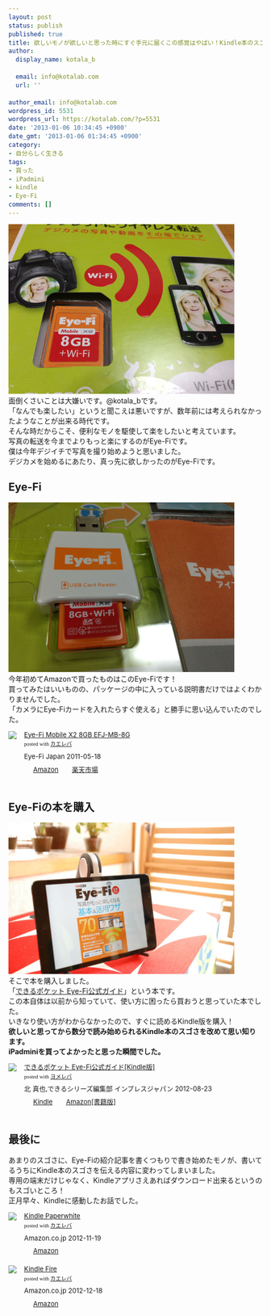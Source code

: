 ```yaml
---
layout: post
status: publish
published: true
title: 欲しいモノが欲しいと思った時にすぐ手元に届くこの感覚はやばい！Kindle本のスゴさを改めて実感した。
author:
  display_name: kotala_b

  email: info@kotalab.com
  url: ''

author_email: info@kotalab.com
wordpress_id: 5531
wordpress_url: https://kotalab.com/?p=5531
date: '2013-01-06 10:34:45 +0900'
date_gmt: '2013-01-06 01:34:45 +0900'
category:
- 自分らしく生きる
tags:
- 買った
- iPadmini
- kindle
- Eye-Fi
comments: []
---
```

<p><a href="/wp-content/uploads/eyefi130106.jpg" target="_blank"><img src="/wp-content/uploads/eyefi130106-448x336.jpg" alt="eyefi130106" width="448" height="336" class="alignnone size-large wp-image-5532" /></a><br />
面倒くさいことは大嫌いです。@kotala_bです。<br />
「なんでも楽したい」というと聞こえは悪いですが、数年前には考えられなかったようなことが出来る時代です。<br />
そんな時だからこそ、便利なモノを駆使して楽をしたいと考えています。<br />
写真の転送を今までよりもっと楽にするのがEye-Fiです。<br />
僕は今年デジイチで写真を撮り始めようと思いました。<br />
デジカメを始めるにあたり、真っ先に欲しかったのがEye-Fiです。<br />
</p>
<!--more-->
<h2>Eye-Fi</h2>
<p><a href="/wp-content/uploads/eyefi130106_01.jpg" target="_blank"><img src="/wp-content/uploads/eyefi130106_01-448x336.jpg" alt="eyefi130106_01" width="448" height="336" class="alignnone size-large wp-image-5533" /></a><br />
今年初めてAmazonで買ったものはこのEye-Fiです！<br />
買ってみたはいいものの、パッケージの中に入っている説明書だけではよくわかりませんでした。<br />
「カメラにEye-Fiカードを入れたらすぐ使える」と勝手に思い込んでいたのでした。</p>
<div class="kaerebalink-box" style="text-align:left;padding-bottom:20px;font-size:small;/zoom: 1;overflow: hidden;">
<div class="kaerebalink-image" style="float:left;margin:0 15px 10px 0;"><a href="https://www.amazon.co.jp/exec/obidos/ASIN/B004ZWQN28/same-22/ref=nosim/" rel="nofollow" target="_blank"><img src="https://images-fe.ssl-images-amazon.com/images/I/41GpB0gjxrL._SL160_.jpg" style="border: none;" /></a></div>
<div class="kaerebalink-info" style="line-height:120%;/zoom: 1;overflow: hidden;">
<div class="kaerebalink-name" style="margin-bottom:10px;line-height:120%"><a href="https://www.amazon.co.jp/exec/obidos/ASIN/B004ZWQN28/same-22/ref=nosim/" rel="nofollow" target="_blank">Eye-Fi Mobile X2 8GB EFJ-MB-8G</a>
<div class="kaerebalink-powered-date" style="font-size:8pt;margin-top:5px;font-family:verdana;line-height:120%">posted with <a href="https://kaereba.com" target="_blank">カエレバ</a></div>
</div>
<div class="kaerebalink-detail" style="margin-bottom:5px;"> Eye-Fi Japan 2011-05-18    </div>
<div class="kaerebalink-link1" style="margin-top:10px;">
<div class="shoplinkamazon" style="display:inline;margin-right:5px;background: url('https://img.yomereba.com/tam_k_01.gif') 0 0 no-repeat;padding: 2px 0 2px 18px;white-space: nowrap;"><a href="https://www.amazon.co.jp/gp/search?keywords=EFJ-MB-8G&__mk_ja_JP=%83J%83%5E%83J%83i&tag=same-22" rel="nofollow" target="_blank" title="アマゾン" >Amazon</a></div>
<div class="shoplinkrakuten" style="display:inline;margin-right:5px;background: url('https://img.yomereba.com/tam_k_01.gif') 0 -50px no-repeat;padding: 2px 0 2px 18px;white-space: nowrap;"><a href="https://hb.afl.rakuten.co.jp/hgc/0fa7afc8.bbfc196a.0fa7afc9.d56c38f1/?pc=http%3A%2F%2Fsearch.rakuten.co.jp%2Fsearch%2Fmall%2FEFJ-MB-8G%2F-%2Ff.1-p.1-s.1-sf.0-st.A-v.2%3Fx%3D0%26scid%3Daf_ich_link_urltxt%26m%3Dhttp%3A%2F%2Fm.rakuten.co.jp%2F" rel="nofollow" target="_blank" title="楽天市場" >楽天市場</a></div>
</div>
</div>
<div class="booklink-footer" style="clear: left"></div>
</div>
<h2>Eye-Fiの本を購入</h2>
<p><a href="/wp-content/uploads/eyefi130106_02.jpg" target="_blank"><img src="/wp-content/uploads/eyefi130106_02-448x300.jpg" alt="eyefi130106_02" width="448" height="300" class="alignnone size-large wp-image-5539" /></a><br />
そこで本を購入しました。<br />
「<a href="https://www.amazon.co.jp/exec/obidos/asin/B009OWX5PC/same-22/" rel="nofollow" name="booklink" target="_blank">できるポケット Eye-Fi公式ガイド</a>」という本です。<br />
この本自体は以前から知っていて、使い方に困ったら買おうと思っていた本でした。<br />
いきなり使い方がわからなかったので、すぐに読めるKindle版を購入！<br />
<strong>欲しいと思ってから数分で読み始められるKindle本のスゴさを改めて思い知ります。<br />
iPadminiを買ってよかったと思った瞬間でした。</strong></p>
<div class="booklink-box" style="text-align:left;padding-bottom:20px;font-size:small;/zoom: 1;overflow: hidden;">
<div class="booklink-image" style="float:left;margin:0 15px 10px 0;"><a href="https://www.amazon.co.jp/exec/obidos/asin/B009OWX5PC/same-22/" name="booklink" rel="nofollow" target="_blank"><img src="https://images-fe.ssl-images-amazon.com/images/I/513rnOGXChL._SL160_.jpg" style="border: none;" /></a></div>
<div class="booklink-info" style="line-height:120%;/zoom: 1;overflow: hidden;">
<div class="booklink-name" style="margin-bottom:10px;line-height:120%"><a href="https://www.amazon.co.jp/exec/obidos/asin/B009OWX5PC/same-22/" rel="nofollow" name="booklink" target="_blank">できるポケット Eye-Fi公式ガイド[Kindle版]</a>
<div class="booklink-powered-date" style="font-size:8pt;margin-top:5px;font-family:verdana;line-height:120%">posted with <a href="https://yomereba.com" target="_blank">ヨメレバ</a></div>
</div>
<div class="booklink-detail" style="margin-bottom:5px;">北 真也,できるシリーズ編集部 インプレスジャパン 2012-08-23    </div>
<div class="booklink-link2" style="margin-top:10px;">
<div class="shoplinkkindle" style="display:inline;margin-right:5px;background: url('https://img.yomereba.com/tam_y.gif') 0 0 no-repeat;padding: 2px 0 2px 18px;white-space: nowrap;"><a href="https://www.amazon.co.jp/exec/obidos/ASIN/B009OWX5PC/same-22/" rel="nofollow" target="_blank" >Kindle</a></div>
<div class="shoplinkamazon" style="display:inline;margin-right:5px;background: url('https://img.yomereba.com/tam_y.gif') 0 0 no-repeat;padding: 2px 0 2px 18px;white-space: nowrap;"><a href="https://www.amazon.co.jp/exec/obidos/ASIN/4844331515/same-22/" rel="nofollow" target="_blank" title="アマゾン" >Amazon[書籍版]</a></div>
</div>
</div>
<div class="booklink-footer" style="clear: left"></div>
</div>
<h2>最後に</h2>
<p>あまりのスゴさに、Eye-Fiの紹介記事を書くつもりで書き始めたモノが、書いてるうちにKindle本のスゴさを伝える内容に変わってしまいました。<br />
専用の端末だけじゃなく、Kindleアプリさえあればダウンロード出来るというのもスゴいところ！<br />
正月早々、Kindleに感動したお話でした。</p>
<div class="kaerebalink-box" style="text-align:left;padding-bottom:20px;font-size:small;/zoom: 1;overflow: hidden;">
<div class="kaerebalink-image" style="float:left;margin:0 15px 10px 0;"><a href="https://www.amazon.co.jp/exec/obidos/ASIN/B007OZO03M/same-22/ref=nosim/" rel="nofollow" target="_blank"><img src="https://images-fe.ssl-images-amazon.com/images/I/4194BeD1XvL._SL160_.jpg" style="border: none;" /></a></div>
<div class="kaerebalink-info" style="line-height:120%;/zoom: 1;overflow: hidden;">
<div class="kaerebalink-name" style="margin-bottom:10px;line-height:120%"><a href="https://www.amazon.co.jp/exec/obidos/ASIN/B007OZO03M/same-22/ref=nosim/" rel="nofollow" target="_blank">Kindle Paperwhite</a>
<div class="kaerebalink-powered-date" style="font-size:8pt;margin-top:5px;font-family:verdana;line-height:120%">posted with <a href="https://kaereba.com" target="_blank">カエレバ</a></div>
</div>
<div class="kaerebalink-detail" style="margin-bottom:5px;"> Amazon.co.jp 2012-11-19    </div>
<div class="kaerebalink-link1" style="margin-top:10px;">
<div class="shoplinkamazon" style="display:inline;margin-right:5px;background: url('https://img.yomereba.com/tam_k_01.gif') 0 0 no-repeat;padding: 2px 0 2px 18px;white-space: nowrap;"><a href="https://www.amazon.co.jp/gp/search?keywords=Kindle%20Paperwhite&__mk_ja_JP=%83J%83%5E%83J%83i&tag=same-22" rel="nofollow" target="_blank" title="アマゾン" >Amazon</a></div>
</div>
</div>
<div class="booklink-footer" style="clear: left"></div>
</div>
<div class="kaerebalink-box" style="text-align:left;padding-bottom:20px;font-size:small;/zoom: 1;overflow: hidden;">
<div class="kaerebalink-image" style="float:left;margin:0 15px 10px 0;"><a href="https://www.amazon.co.jp/exec/obidos/ASIN/B00962OKJU/same-22/ref=nosim/" rel="nofollow" target="_blank"><img src="https://images-fe.ssl-images-amazon.com/images/I/412yAEhNgsL._SL160_.jpg" style="border: none;" /></a></div>
<div class="kaerebalink-info" style="line-height:120%;/zoom: 1;overflow: hidden;">
<div class="kaerebalink-name" style="margin-bottom:10px;line-height:120%"><a href="https://www.amazon.co.jp/exec/obidos/ASIN/B00962OKJU/same-22/ref=nosim/" rel="nofollow" target="_blank">Kindle Fire</a>
<div class="kaerebalink-powered-date" style="font-size:8pt;margin-top:5px;font-family:verdana;line-height:120%">posted with <a href="https://kaereba.com" target="_blank">カエレバ</a></div>
</div>
<div class="kaerebalink-detail" style="margin-bottom:5px;"> Amazon.co.jp 2012-12-18    </div>
<div class="kaerebalink-link1" style="margin-top:10px;">
<div class="shoplinkamazon" style="display:inline;margin-right:5px;background: url('https://img.yomereba.com/tam_k_01.gif') 0 0 no-repeat;padding: 2px 0 2px 18px;white-space: nowrap;"><a href="https://www.amazon.co.jp/gp/search?keywords=Kindle%20Fire&__mk_ja_JP=%83J%83%5E%83J%83i&tag=same-22" rel="nofollow" target="_blank" title="アマゾン" >Amazon</a></div>
</div>
</div>
<div class="booklink-footer" style="clear: left"></div>
</div>
